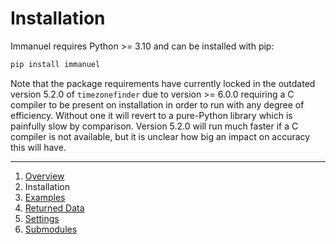 # Installation

Immanuel requires Python >= 3.10 and can be installed with pip:

```bash
pip install immanuel
```

Note that the package requirements have currently locked in the outdated version 5.2.0 of `timezonefinder` due to version >= 6.0.0 requiring a C compiler to be present on installation in order to run with any degree of efficiency. Without one it will revert to a pure-Python library which is painfully slow by comparison. Version 5.2.0 will run much faster if a C compiler is not available, but it is unclear how big an impact on accuracy this will have.

---

1. [Overview](1-overview.md)
2. Installation
3. [Examples](3-examples.md)
4. [Returned Data](4-data.md)
5. [Settings](5-settings.md)
6. [Submodules](6-submodules.md)

